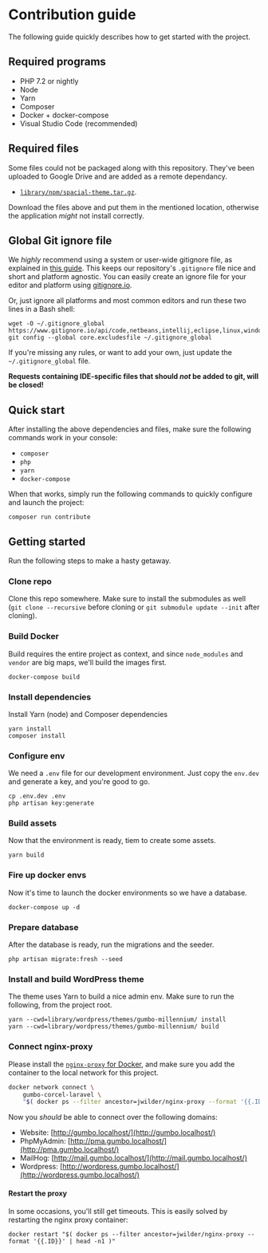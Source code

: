 # Contribution guide

The following guide quickly describes how to get started with the project.

## Required programs

- PHP 7.2 or nightly
- Node
- Yarn
- Composer
- Docker + docker-compose
- Visual Studio Code (recommended)

## Required files

Some files could not be packaged along with this repository. They've been uploaded
to Google Drive and are added as a remote dependancy.

- [`library/npm/spacial-theme.tar.gz`](https://drive.google.com/file/d/1-GkTD3XFdLXYKso81JUp021LQDoHKEqA/view?usp=sharing).

Download the files above and put them in the mentioned location, otherwise the application
*might* not install correctly.

## Global Git ignore file

We *highly* recommend using a system or user-wide gitignore file, as explained in [this guide][ggi-1]. This
keeps our repository's `.gitignore` file nice and short and platform agnostic. You can easily create an
ignore file for your editor and platform using [gitignore.io][ggi-2].

Or, just ignore all platforms and most common editors and run these two lines in a Bash shell:

```
wget -O ~/.gitignore_global https://www.gitignore.io/api/code,netbeans,intellij,eclipse,linux,windows,macos
git config --global core.excludesfile ~/.gitignore_global
```

If you're missing any rules, or want to add your own, just update the `~/.gitignore_global` file.

**Requests containing IDE-specific files that should *not* be added to git, will be closed!**

[ggi-1]: https://help.github.com/articles/ignoring-files/#create-a-global-gitignore
[ggi-2]: https://www.gitignore.io/

## Quick start

After installing the above dependencies and files, make sure the following commands work
in your console:

- `composer`
- `php`
- `yarn`
- `docker-compose`

When that works, simply run the following commands to quickly configure and
launch the project:

```
composer run contribute
```

## Getting started

Run the following steps to make a hasty getaway.

### Clone repo

Clone this repo somewhere. Make sure to install the submodules as well (`git
clone --recursive` before cloning or `git submodule update --init` after
cloning).

### Build Docker

Build requires the entire project as context, and since `node_modules` and
`vendor` are big maps, we'll build the images first.

```
docker-compose build
```

### Install dependencies

Install Yarn (node) and Composer dependencies

```
yarn install
composer install
```

### Configure env

We need a `.env` file for our development environment. Just copy the `env.dev`
and generate a key, and you're good to go.

```
cp .env.dev .env
php artisan key:generate
```

### Build assets

Now that the environment is ready, tiem to create some assets.

```
yarn build
```

### Fire up docker envs

Now it's time to launch the docker environments so we have a database.

```
docker-compose up -d
```

### Prepare database

After the database is ready, run the migrations and the seeder.

```
php artisan migrate:fresh --seed
```

### Install and build WordPress theme

The theme uses Yarn to build a nice admin env. Make sure to run the following,
from the project root.

```
yarn --cwd=library/wordpress/themes/gumbo-millennium/ install
yarn --cwd=library/wordpress/themes/gumbo-millennium/ build
```

### Connect nginx-proxy

Please install the [`nginx-proxy` for Docker](https://github.com/jwilder/nginx-proxy),
and make sure you add the container to the local network for this project.

```bash
docker network connect \
    gumbo-corcel-laravel \
    "$( docker ps --filter ancestor=jwilder/nginx-proxy --format '{{.ID}}' | head -n1 )"
```

Now you *should* be able to connect over the following domains:

- Website: [http://gumbo.localhost/](http://gumbo.localhost/)
- PhpMyAdmin: [http://pma.gumbo.localhost/](http://pma.gumbo.localhost/)
- MailHog: [http://mail.gumbo.localhost/](http://mail.gumbo.localhost/)
- Wordpress: [http://wordpress.gumbo.localhost/](http://wordpress.gumbo.localhost/)

#### Restart the proxy

In some occasions, you'll still get timeouts. This is easily solved by restarting the nginx proxy
container:

```
docker restart "$( docker ps --filter ancestor=jwilder/nginx-proxy --format '{{.ID}}' | head -n1 )"
```
